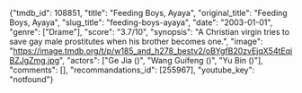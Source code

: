 {"tmdb_id": 108851, "title": "Feeding Boys, Ayaya", "original_title": "Feeding Boys, Ayaya", "slug_title": "feeding-boys-ayaya", "date": "2003-01-01", "genre": ["Drame"], "score": "3.7/10", "synopsis": "A Christian virgin tries to save gay male prostitutes when his brother becomes one.", "image": "https://image.tmdb.org/t/p/w185_and_h278_bestv2/oBYgfB20zvEjqX54tEqiBZJgZmg.jpg", "actors": ["Ge Jia ()", "Wang Guifeng ()", "Yu Bin ()"], "comments": [], "recommandations_id": [255967], "youtube_key": "notfound"}
